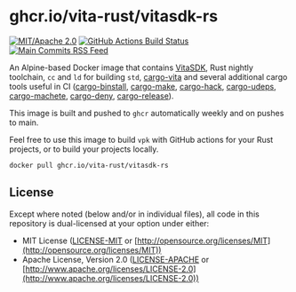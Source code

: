 # ghcr.io/vita-rust/vitasdk-rs

[![MIT/Apache 2.0](https://img.shields.io/badge/license-MIT%2FApache-blue.svg)](https://github.com/vita-rust/docker)
[![GitHub Actions Build Status](https://img.shields.io/github/actions/workflow/status/vita-rust/docker/build.yml)](https://github.com/vita-rust/docker/actions/workflows/build.yml)
[![Main Commits RSS Feed](https://img.shields.io/badge/rss-commits-ffa500?logo=rss)](https://github.com/vita-rust/docker/commits/main.atom)

An Alpine-based Docker image that contains [VitaSDK], Rust nightly toolchain, `cc` and `ld` for building `std`, [cargo-vita] and several additional cargo tools useful in CI ([cargo-binstall], [cargo-make], [cargo-hack], [cargo-udeps], [cargo-machete], [cargo-deny], [cargo-release]).

This image is built and pushed to `ghcr` automatically weekly and on pushes to main.

Feel free to use this image to build `vpk` with GitHub actions for your Rust projects, or to build your projects locally.

```
docker pull ghcr.io/vita-rust/vitasdk-rs
```

## License

Except where noted (below and/or in individual files), all code in this repository is dual-licensed at your option under either:

* MIT License ([LICENSE-MIT](LICENSE-MIT) or [http://opensource.org/licenses/MIT](http://opensource.org/licenses/MIT))
* Apache License, Version 2.0 ([LICENSE-APACHE](LICENSE-APACHE) or [http://www.apache.org/licenses/LICENSE-2.0](http://www.apache.org/licenses/LICENSE-2.0))

[VitaSDK]: https://github.com/vitasdk
[cargo-vita]: https://github.com/vita-rust/cargo-vita
[cargo-binstall]: https://github.com/cargo-bins/cargo-binstall
[cargo-make]: https://github.com/sagiegurari/cargo-make
[cargo-hack]: https://github.com/taiki-e/cargo-hack
[cargo-udeps]: https://github.com/est31/cargo-udeps
[cargo-machete]: https://github.com/bnjbvr/cargo-machete
[cargo-deny]: https://github.com/EmbarkStudios/cargo-deny
[cargo-release]: https://github.com/crate-ci/cargo-release

